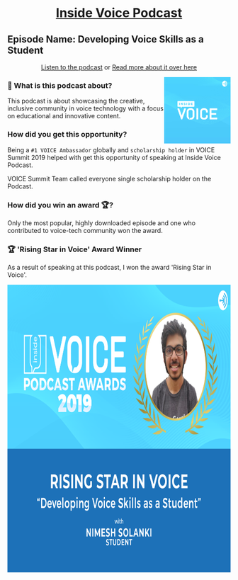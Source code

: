 <h1 align="center"><a href="https://podcasts.apple.com/us/podcast/inside-voice/id1447407838">Inside Voice Podcast</a></h1>

## Episode Name: Developing Voice Skills as a Student

<p align="center">
<a href="https://podcasts.apple.com/us/podcast/developing-voice-skills-as-a-student/id1447407838?i=1000447426808">Listen to the podcast</a> or
<a href="https://www.voicesummit.ai/blog/the-winners-of-the-inside-voice-podcast-awards-are">Read more about it over here</a>
</p>

[<img src="./images/inside-voice-logo.jpg" alt="Site Logo" height="150" title="Site Logo" align="right" />](https://podcasts.apple.com/us/podcast/inside-voice/id1447407838)

### 🤔 What is this podcast about?

This podcast is about showcasing the creative, inclusive community in voice technology with a focus on educational and innovative content.

### How did you get this opportunity?

Being a `#1 VOICE Ambassador` globally and `scholarship holder` in VOICE Summit 2019 helped
with get this opportunity of speaking at Inside Voice Podcast.

VOICE Summit Team called everyone single scholarship holder on the Podcast.

### How did you win an award 🏆?

Only the most popular, highly downloaded episode and one who contributed to voice-tech community won the award.

### 🏆 'Rising Star in Voice' Award Winner

As a result of speaking at this podcast, I won the award 'Rising Star in Voice'.

<img src="./images/risingStar.jp2" height=650 width=650>

